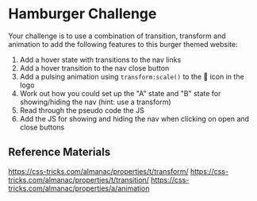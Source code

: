 # Hamburger Challenge

Your challenge is to use a combination of transition, transform and animation
to add the following features to this burger themed website:

1. Add a hover state with transitions to the nav links
2. Add a hover transition to the nav close button
3. Add a pulsing animation using `transform:scale()` to the 🍔 icon in the logo
4. Work out how you could set up the "A" state and "B" state for showing/hiding the nav (hint: use a transform)
5. Read through the pseudo code the JS
6. Add the JS for showing and hiding the nav when clicking on open and close buttons

## Reference Materials

https://css-tricks.com/almanac/properties/t/transform/
https://css-tricks.com/almanac/properties/t/transition/
https://css-tricks.com/almanac/properties/a/animation
